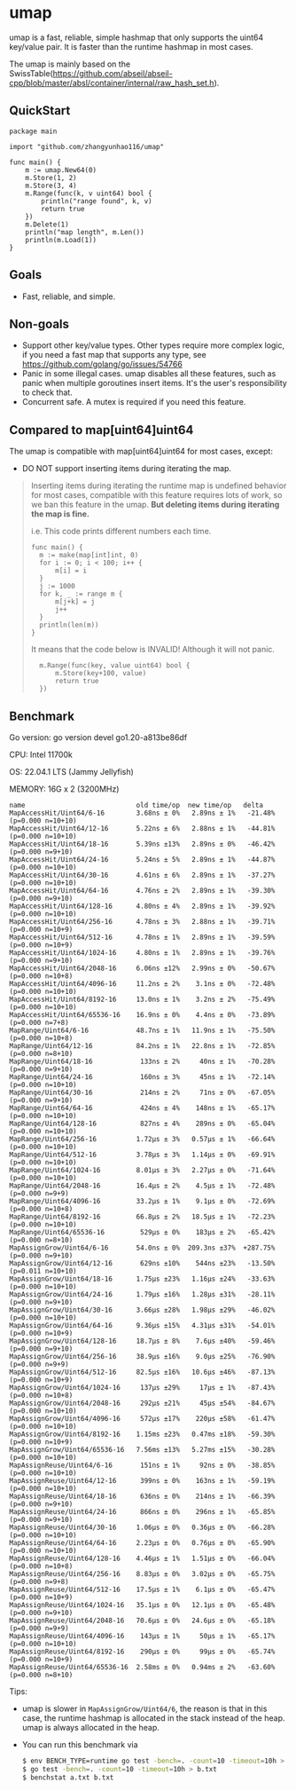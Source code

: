# umap

umap is a fast, reliable, simple hashmap that only supports the uint64 key/value pair. It is faster than the runtime hashmap in most cases.

The umap is mainly based on the SwissTable(https://github.com/abseil/abseil-cpp/blob/master/absl/container/internal/raw_hash_set.h).

## QuickStart

```golang
package main

import "github.com/zhangyunhao116/umap"

func main() {
	m := umap.New64(0)
	m.Store(1, 2)
	m.Store(3, 4)
	m.Range(func(k, v uint64) bool {
		println("range found", k, v)
		return true
	})
	m.Delete(1)
	println("map length", m.Len())
	println(m.Load(1))
}

```

## Goals

- Fast, reliable, and simple.



## Non-goals

- Support other key/value types. Other types require more complex logic, if you need a fast map that supports any type, see https://github.com/golang/go/issues/54766
- Panic in some illegal cases. umap disables all these features, such as panic when multiple goroutines insert items. It's the user's responsibility to check that.
- Concurrent safe. A mutex is required if you need this feature.



## Compared to map[uint64]uint64

The umap is compatible with map[uint64]uint64 for most cases, except:

- DO NOT support inserting items during iterating the map.

> Inserting items during iterating the runtime map is undefined behavior for most cases, compatible with this feature requires lots of work, so we ban this feature in the umap. **But deleting items during iterating the map is fine.**
>
> i.e. This code prints different numbers each time.
>
> ```golang
> func main() {
> 	m := make(map[int]int, 0)
> 	for i := 0; i < 100; i++ {
> 		m[i] = i
> 	}
> 	j := 1000
> 	for k, _ := range m {
> 		m[j+k] = j
> 		j++
> 	}
> 	println(len(m))
> }
> ```
>
> It means that the code below is INVALID! Although it will not panic.
>
> ```golang
> 	m.Range(func(key, value uint64) bool {
> 		m.Store(key+100, value)
> 		return true
> 	})
> ```
>
> 



## Benchmark

Go version: go version devel go1.20-a813be86df

CPU: Intel 11700k

OS: 22.04.1 LTS (Jammy Jellyfish)

MEMORY: 16G x 2 (3200MHz)

```
name                            old time/op  new time/op   delta
MapAccessHit/Uint64/6-16        3.68ns ± 0%   2.89ns ± 1%   -21.48%  (p=0.000 n=10+10)
MapAccessHit/Uint64/12-16       5.22ns ± 6%   2.88ns ± 1%   -44.81%  (p=0.000 n=10+10)
MapAccessHit/Uint64/18-16       5.39ns ±13%   2.89ns ± 0%   -46.42%  (p=0.000 n=9+10)
MapAccessHit/Uint64/24-16       5.24ns ± 5%   2.89ns ± 1%   -44.87%  (p=0.000 n=10+10)
MapAccessHit/Uint64/30-16       4.61ns ± 6%   2.89ns ± 1%   -37.27%  (p=0.000 n=10+10)
MapAccessHit/Uint64/64-16       4.76ns ± 2%   2.89ns ± 1%   -39.30%  (p=0.000 n=9+10)
MapAccessHit/Uint64/128-16      4.80ns ± 4%   2.89ns ± 1%   -39.92%  (p=0.000 n=10+10)
MapAccessHit/Uint64/256-16      4.78ns ± 3%   2.88ns ± 1%   -39.71%  (p=0.000 n=10+9)
MapAccessHit/Uint64/512-16      4.78ns ± 1%   2.89ns ± 1%   -39.59%  (p=0.000 n=10+9)
MapAccessHit/Uint64/1024-16     4.80ns ± 1%   2.89ns ± 1%   -39.76%  (p=0.000 n=9+10)
MapAccessHit/Uint64/2048-16     6.06ns ±12%   2.99ns ± 0%   -50.67%  (p=0.000 n=10+8)
MapAccessHit/Uint64/4096-16     11.2ns ± 2%    3.1ns ± 0%   -72.48%  (p=0.000 n=10+10)
MapAccessHit/Uint64/8192-16     13.0ns ± 1%    3.2ns ± 2%   -75.49%  (p=0.000 n=10+10)
MapAccessHit/Uint64/65536-16    16.9ns ± 0%    4.4ns ± 0%   -73.89%  (p=0.000 n=7+8)
MapRange/Uint64/6-16            48.7ns ± 1%   11.9ns ± 1%   -75.50%  (p=0.000 n=10+8)
MapRange/Uint64/12-16           84.2ns ± 1%   22.8ns ± 1%   -72.85%  (p=0.000 n=8+10)
MapRange/Uint64/18-16            133ns ± 2%     40ns ± 1%   -70.28%  (p=0.000 n=9+10)
MapRange/Uint64/24-16            160ns ± 3%     45ns ± 1%   -72.14%  (p=0.000 n=10+10)
MapRange/Uint64/30-16            214ns ± 2%     71ns ± 0%   -67.05%  (p=0.000 n=9+10)
MapRange/Uint64/64-16            424ns ± 4%    148ns ± 1%   -65.17%  (p=0.000 n=10+10)
MapRange/Uint64/128-16           827ns ± 4%    289ns ± 0%   -65.04%  (p=0.000 n=10+10)
MapRange/Uint64/256-16          1.72µs ± 3%   0.57µs ± 1%   -66.64%  (p=0.000 n=10+10)
MapRange/Uint64/512-16          3.78µs ± 3%   1.14µs ± 0%   -69.91%  (p=0.000 n=10+10)
MapRange/Uint64/1024-16         8.01µs ± 3%   2.27µs ± 0%   -71.64%  (p=0.000 n=10+10)
MapRange/Uint64/2048-16         16.4µs ± 2%    4.5µs ± 1%   -72.48%  (p=0.000 n=9+9)
MapRange/Uint64/4096-16         33.2µs ± 1%    9.1µs ± 0%   -72.69%  (p=0.000 n=10+8)
MapRange/Uint64/8192-16         66.8µs ± 2%   18.5µs ± 1%   -72.23%  (p=0.000 n=10+10)
MapRange/Uint64/65536-16         529µs ± 0%    183µs ± 2%   -65.42%  (p=0.000 n=8+10)
MapAssignGrow/Uint64/6-16       54.0ns ± 0%  209.3ns ±37%  +287.75%  (p=0.000 n=9+10)
MapAssignGrow/Uint64/12-16       629ns ±10%    544ns ±23%   -13.50%  (p=0.011 n=10+10)
MapAssignGrow/Uint64/18-16      1.75µs ±23%   1.16µs ±24%   -33.63%  (p=0.000 n=10+10)
MapAssignGrow/Uint64/24-16      1.79µs ±16%   1.28µs ±31%   -28.11%  (p=0.000 n=9+10)
MapAssignGrow/Uint64/30-16      3.66µs ±28%   1.98µs ±29%   -46.02%  (p=0.000 n=10+10)
MapAssignGrow/Uint64/64-16      9.36µs ±15%   4.31µs ±31%   -54.01%  (p=0.000 n=10+9)
MapAssignGrow/Uint64/128-16     18.7µs ± 8%    7.6µs ±40%   -59.46%  (p=0.000 n=9+10)
MapAssignGrow/Uint64/256-16     38.9µs ±16%    9.0µs ±25%   -76.90%  (p=0.000 n=9+9)
MapAssignGrow/Uint64/512-16     82.5µs ±16%   10.6µs ±46%   -87.13%  (p=0.000 n=10+9)
MapAssignGrow/Uint64/1024-16     137µs ±29%     17µs ± 1%   -87.43%  (p=0.000 n=10+8)
MapAssignGrow/Uint64/2048-16     292µs ±21%     45µs ±54%   -84.67%  (p=0.000 n=10+10)
MapAssignGrow/Uint64/4096-16     572µs ±17%    220µs ±58%   -61.47%  (p=0.000 n=10+10)
MapAssignGrow/Uint64/8192-16    1.15ms ±23%   0.47ms ±18%   -59.30%  (p=0.000 n=10+9)
MapAssignGrow/Uint64/65536-16   7.56ms ±13%   5.27ms ±15%   -30.28%  (p=0.000 n=10+10)
MapAssignReuse/Uint64/6-16       151ns ± 1%     92ns ± 0%   -38.85%  (p=0.000 n=10+10)
MapAssignReuse/Uint64/12-16      399ns ± 0%    163ns ± 1%   -59.19%  (p=0.000 n=10+10)
MapAssignReuse/Uint64/18-16      636ns ± 0%    214ns ± 1%   -66.39%  (p=0.000 n=9+10)
MapAssignReuse/Uint64/24-16      866ns ± 0%    296ns ± 1%   -65.85%  (p=0.000 n=9+10)
MapAssignReuse/Uint64/30-16     1.06µs ± 0%   0.36µs ± 0%   -66.28%  (p=0.000 n=10+10)
MapAssignReuse/Uint64/64-16     2.23µs ± 0%   0.76µs ± 0%   -65.90%  (p=0.000 n=10+10)
MapAssignReuse/Uint64/128-16    4.46µs ± 1%   1.51µs ± 0%   -66.04%  (p=0.000 n=10+8)
MapAssignReuse/Uint64/256-16    8.83µs ± 0%   3.02µs ± 0%   -65.75%  (p=0.000 n=9+8)
MapAssignReuse/Uint64/512-16    17.5µs ± 1%    6.1µs ± 0%   -65.47%  (p=0.000 n=10+9)
MapAssignReuse/Uint64/1024-16   35.1µs ± 0%   12.1µs ± 0%   -65.48%  (p=0.000 n=9+10)
MapAssignReuse/Uint64/2048-16   70.6µs ± 0%   24.6µs ± 0%   -65.18%  (p=0.000 n=9+9)
MapAssignReuse/Uint64/4096-16    143µs ± 1%     50µs ± 1%   -65.17%  (p=0.000 n=10+10)
MapAssignReuse/Uint64/8192-16    290µs ± 0%     99µs ± 0%   -65.74%  (p=0.000 n=10+9)
MapAssignReuse/Uint64/65536-16  2.58ms ± 0%   0.94ms ± 2%   -63.60%  (p=0.000 n=8+10)
```

Tips:

- umap is slower in `MapAssignGrow/Uint64/6`, the reason is that in this case, the runtime hashmap is allocated in the stack instead of the heap. umap is always allocated in the heap.

- You can run this benchmark via

  ```bash
  $ env BENCH_TYPE=runtime go test -bench=. -count=10 -timeout=10h > a.txt
  $ go test -bench=. -count=10 -timeout=10h > b.txt
  $ benchstat a.txt b.txt
  ```


